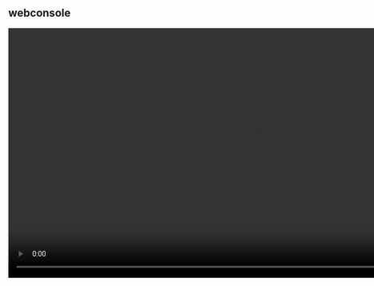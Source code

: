 ## webconsole

<video width="1000" controls>
  <source src="https://c.top4top.io/m_2380nn6tu4.mp4" type="video/mp4">
